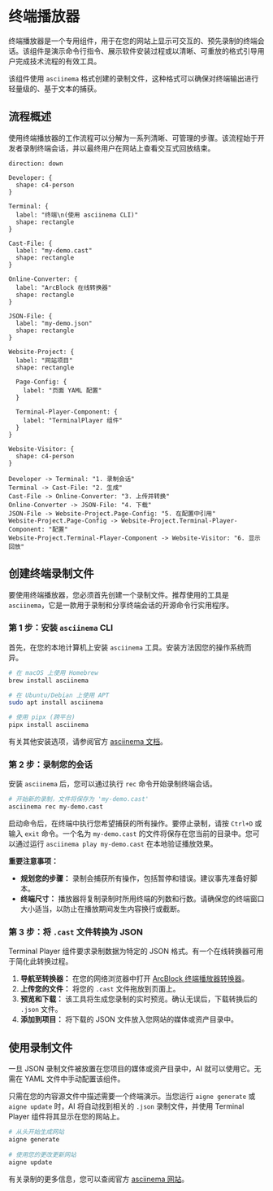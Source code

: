 # 终端播放器

终端播放器是一个专用组件，用于在您的网站上显示可交互的、预先录制的终端会话。该组件是演示命令行指令、展示软件安装过程或以清晰、可重放的格式引导用户完成技术流程的有效工具。

该组件使用 `asciinema` 格式创建的录制文件，这种格式可以确保对终端输出进行轻量级的、基于文本的捕获。

## 流程概述

使用终端播放器的工作流程可以分解为一系列清晰、可管理的步骤。该流程始于开发者录制终端会话，并以最终用户在网站上查看交互式回放结束。

```d2
direction: down

Developer: {
  shape: c4-person
}

Terminal: {
  label: "终端\n(使用 asciinema CLI)"
  shape: rectangle
}

Cast-File: {
  label: "my-demo.cast"
  shape: rectangle
}

Online-Converter: {
  label: "ArcBlock 在线转换器"
  shape: rectangle
}

JSON-File: {
  label: "my-demo.json"
  shape: rectangle
}

Website-Project: {
  label: "网站项目"
  shape: rectangle

  Page-Config: {
    label: "页面 YAML 配置"
  }

  Terminal-Player-Component: {
    label: "TerminalPlayer 组件"
  }
}

Website-Visitor: {
  shape: c4-person
}

Developer -> Terminal: "1. 录制会话"
Terminal -> Cast-File: "2. 生成"
Cast-File -> Online-Converter: "3. 上传并转换"
Online-Converter -> JSON-File: "4. 下载"
JSON-File -> Website-Project.Page-Config: "5. 在配置中引用"
Website-Project.Page-Config -> Website-Project.Terminal-Player-Component: "配置"
Website-Project.Terminal-Player-Component -> Website-Visitor: "6. 显示回放"
```

## 创建终端录制文件

要使用终端播放器，您必须首先创建一个录制文件。推荐使用的工具是 `asciinema`，它是一款用于录制和分享终端会话的开源命令行实用程序。

### 第 1 步：安装 `asciinema` CLI

首先，在您的本地计算机上安装 `asciinema` 工具。安装方法因您的操作系统而异。

```bash 安装 icon=lucide:download
# 在 macOS 上使用 Homebrew
brew install asciinema

# 在 Ubuntu/Debian 上使用 APT
sudo apt install asciinema

# 使用 pipx (跨平台)
pipx install asciinema
```

有关其他安装选项，请参阅官方 [asciinema 文档](https://docs.asciinema.org/)。

### 第 2 步：录制您的会话

安装 `asciinema` 后，您可以通过执行 `rec` 命令开始录制终端会话。

```bash 录制命令 icon=lucide:radio-tower
# 开始新的录制，文件将保存为 'my-demo.cast'
asciinema rec my-demo.cast
```

启动命令后，在终端中执行您希望捕获的所有操作。要停止录制，请按 `Ctrl+D` 或输入 `exit` 命令。一个名为 `my-demo.cast` 的文件将保存在您当前的目录中。您可以通过运行 `asciinema play my-demo.cast` 在本地验证播放效果。

**重要注意事项：**
*   **规划您的步骤：** 录制会捕获所有操作，包括暂停和错误。建议事先准备好脚本。
*   **终端尺寸：** 播放器将复制录制时所用终端的列数和行数。请确保您的终端窗口大小适当，以防止在播放期间发生内容换行或截断。

### 第 3 步：将 `.cast` 文件转换为 JSON

Terminal Player 组件要求录制数据为特定的 JSON 格式。有一个在线转换器可用于简化此转换过程。

1.  **导航至转换器：** 在您的网络浏览器中打开 [ArcBlock 终端播放器转换器](https://arcblock.github.io/ux/?path=/story/data-display-terminal-player--recording-guide)。
2.  **上传您的文件：** 将您的 `.cast` 文件拖放到页面上。
3.  **预览和下载：** 该工具将生成您录制的实时预览。确认无误后，下载转换后的 `.json` 文件。
4.  **添加到项目：** 将下载的 JSON 文件放入您网站的媒体或资产目录中。
 
## 使用录制文件
 
一旦 JSON 录制文件被放置在您项目的媒体或资产目录中，AI 就可以使用它。无需在 YAML 文件中手动配置该组件。
 
只需在您的内容源文件中描述需要一个终端演示。当您运行 `aigne generate` 或 `aigne update` 时，AI 将自动找到相关的 `.json` 录制文件，并使用 Terminal Player 组件将其显示在您的网站上。
 
```bash AIGNE CLI 命令 icon=lucide:terminal
# 从头开始生成网站
aigne generate
 
# 使用您的更改更新网站
aigne update
```
 
有关录制的更多信息，您可以查阅官方 [asciinema 网站](https://asciinema.org/)。